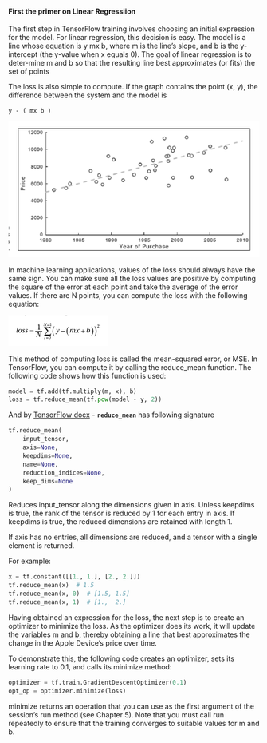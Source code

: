 #### First the primer on Linear Regressiion

The first step in TensorFlow training involves choosing an initial expression for the model. For linear regression, this decision is easy. The model
is a line whose equation is y mx b, where m is the line’s slope, and b is the y-intercept (the y-value when x equals 0). The goal of linear regression is to deter-mine m and b so that the resulting line best approximates (or fits) the set of points

The loss is also simple to compute. If the graph contains the point (x, y), the ­difference between the system and the model is

```
y - ( mx b )

```

![](./assets/2020-07-25-14-03-32.png)

In machine learning applications, values of the loss should always have the same sign. You can make sure all the loss values are positive by computing the square of the error at each point and take the average of the error values. If there are N points, you can compute the loss with the following equation:

![](./assets/2020-07-25-14-09-10.png)

This method of computing loss is called the mean-squared error, or MSE. In TensorFlow, you can compute it by calling the reduce_mean function. The following code shows how this function is used:

```py
model = tf.add(tf.multiply(m, x), b)
loss = tf.reduce_mean(tf.pow(model - y, 2))

```

And by [TensorFlow docx](https://docs.w3cub.com/tensorflow~python/tf/reduce_mean/) - **`reduce_mean`** has following signature

```py
tf.reduce_mean(
    input_tensor,
    axis=None,
    keepdims=None,
    name=None,
    reduction_indices=None,
    keep_dims=None
)
```

Reduces input_tensor along the dimensions given in axis. Unless keepdims is true, the rank of the tensor is reduced by 1 for each entry in axis. If keepdims is true, the reduced dimensions are retained with length 1.

If axis has no entries, all dimensions are reduced, and a tensor with a single element is returned.

For example:

```py
x = tf.constant([[1., 1.], [2., 2.]])
tf.reduce_mean(x)  # 1.5
tf.reduce_mean(x, 0)  # [1.5, 1.5]
tf.reduce_mean(x, 1)  # [1.,  2.]
```

Having obtained an expression for the loss, the next step is to create an optimizer to minimize the loss. As the optimizer does its work, it will update the variables m and b, thereby obtaining a line that best approximates the change in the Apple Device’s price over time.

To demonstrate this, the following code creates an optimizer, sets its learning rate to 0.1, and calls its minimize method:

```py
optimizer = tf.train.GradientDescentOptimizer(0.1)
opt_op = optimizer.minimize(loss)

```

minimize returns an operation that you can use as the first argument of the session’s run method (see Chapter 5). Note that you must call run repeatedly to ensure that the training converges to suitable values for m and b.
